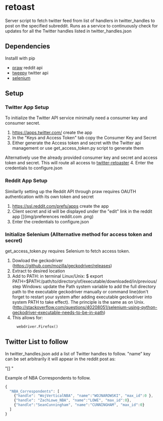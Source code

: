 # retoast
Server script to fetch twitter feed from list of handlers in twitter_handles to post on the specified subreddit.  Runs as a service to continuously check for updates for all the Twitter handles listed in twitter_handles.json

## Dependencies

Installl with pip

* [praw](https://github.com/praw-dev/praw) reddit api
* [tweepy](https://github.com/praw-dev/praw) twitter api
* [selenium](https://github.com/baijum/selenium-python)

## Setup

### Twitter App Setup

To initialize the Twitter API service minimally need a consumer key and consumer secret.

1. https://apps.twitter.com/ create the app
2. In the "Keys and Access Token" tab copy the Consumer Key and Secret
3. Either generate the Access token and secret with the Twitter api management or use
   get_access_token.py script to generate them

  Alternatively use the already provided consumer key and secret and access token and secret.
  This will route all access to [twitter-retoaster](https://apps.twitter.com/app/13462249/show)
4. Enter the credentials to configure.json

### Reddit App Setup

Similarlly setting up the Reddit API through praw requires OAUTH authentication with its own
token and secret

1. https://ssl.reddit.com/prefs/apps create the app
2. Client secret and id will be displayed under the "edit" link in the reddit app
[](img/preferences  reddit.com .png)
3. Enter the credentials to configure.json

### Initialize Selenium (Allternative method for access token and secret)

get_access_token.py requires Selenium to fetch access token.

1. Dowload the geckodriver (https://github.com/mozilla/geckodriver/releases)
2. Extract to desired location
3. Add to PATH: in terminal
  Linux/Unix:
    $ export PATH=$PATH:/path/to/directory/of/executable/downloaded/in/previous/step
  Windows:
    update the Path system variable to add the full directory path to the executable geckodriver manually or command line(don't forget to restart your system after adding executable geckodriver into system PATH to take effect). The principle is the same as on Unix.
    (http://stackoverflow.com/questions/40208051/selenium-using-python-geckodriver-executable-needs-to-be-in-path)
4. This allows for:
    ```python
      webdriver.Firefox()
    ```
    
## Twitter List to follow

In twitter_handles.json add a list of Twitter handles to follow.  "name" key can be set arbitrarily it will appear in the reddit
post as:

"[<name>] <tweet content from the handle>"

Example of NBA Correspondents to follow.

```javascript
{
  "NBA_Correspondents": [
    {"handle": "WojVerticalNBA", "name":"WOJNAROWSKI", "max_id":0 },
    {"handle": "ZachLowe_NBA", "name":"LOWE", "max_id":0},
    {"handle":"SeanCunningham", "name":"CUNNINGHAM", "max_id":0}
  ]
}
```
